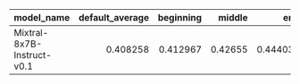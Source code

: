 | model_name                 |   default_average |   beginning |   middle |      end |       2k |       4k |       8k |   16k |      32k |
|:---------------------------|------------------:|------------:|---------:|---------:|---------:|---------:|---------:|------:|---------:|
| Mixtral-8x7B-Instruct-v0.1 |          0.408258 |    0.412967 |  0.42655 | 0.444033 | 0.424531 | 0.628296 | 0.589106 | 0.201 | 0.139583 |